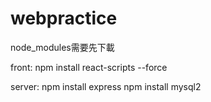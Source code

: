 # webpractice
node_modules需要先下載

front:
npm install react-scripts --force

server:
npm install express
npm install mysql2
